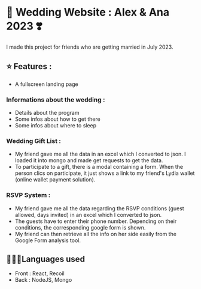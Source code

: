 # 💍 Wedding Website : Alex & Ana 2023 ❣️

I made this project for friends who are getting married in July 2023.

## ⭐ Features :
- A fullscreen landing page

### Informations about the wedding : 
- Details about the program
- Some infos about how to get there
- Some infos about where to sleep 

### Wedding Gift List : 
- My friend gave me all the data in an excel which I converted to json. 
I loaded it into mongo and made get requests to get the data. 
- To participate to a gift, there is a modal containing a form. When the person clics on participate, it just shows a link to my friend's Lydia wallet (online wallet payment solution). 

### RSVP System :
- My friend gave me all the data regarding the RSVP conditions (guest allowed, days invited) in an excel which I converted to json. 
- The guests have to enter their phone number. Depending on their conditions, the corresponding google form is shown. 
- My friend can then retrieve all the info on her side easily from the Google Form analysis tool. 

## 👩🏻‍💻Languages used
- Front : React, Recoil
- Back : NodeJS, Mongo 


